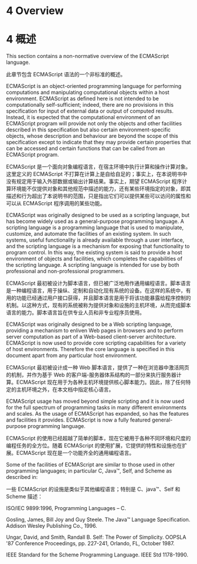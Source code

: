 # 4 Overview

# 4 概述

This section contains a non-normative overview of the ECMAScript language.

此章节包含 ECMAScript 语法的一个非标准的概述。

ECMAScript is an object-oriented programming language for performing computations and manipulating computational objects within a host environment. ECMAScript as defined here is not intended to be computationally self-sufficient; indeed, there are no provisions in this specification for input of external data or output of computed results. Instead, it is expected that the computational environment of an ECMAScript program will provide not only the objects and other facilities described in this specification but also certain environment-specific objects, whose description and behaviour are beyond the scope of this specification except to indicate that they may provide certain properties that can be accessed and certain functions that can be called from an ECMAScript program.

ECMAScript 是一个面向对象编程语言，在宿主环境中执行计算和操作计算对象。这里定义的 ECMAScript 不打算在计算上是自给自足的；事实上，在本说明书中没有规定用于输入外部数据或输出计算结果。事实上，期望 ECMAScript 程序计算环境能不仅提供对象和其他规范中描述的能力，还有某些环境指定的对象，即其描述和行为超出了本说明书的范围，只是指出它们可以提供某些可以访问的属性和可以从 ECMAScript 程序调用的某些功能。

ECMAScript was originally designed to be used as a scripting language, but has become widely used as a general-purpose programming language. A scripting language is a programming language that is used to manipulate, customize, and automate the facilities of an existing system. In such systems, useful functionality is already available through a user interface, and the scripting language is a mechanism for exposing that functionality to program control. In this way, the existing system is said to provide a host environment of objects and facilities, which completes the capabilities of the scripting language. A scripting language is intended for use by both professional and non-professional programmers.

ECMAScript 最初被设计为脚本语言，但已被广泛地用作通用编程语言。脚本语言是一种编程语言，用于操纵、定制和自动化现有系统的设备。在这样的系统中，有用的功能已经通过用户接口获得，并且脚本语言是用于将该功能暴露给程序控制的机制。以这种方式，现有的系统被称为提供对象和设施的主机环境，从而完成脚本语言的能力。脚本语言旨在供专业人员和非专业程序员使用。

ECMAScript was originally designed to be a Web scripting language, providing a mechanism to enliven Web pages in browsers and to perform server computation as part of a Web-based client-server architecture. ECMAScript is now used to provide core scripting capabilities for a variety of host environments. Therefore the core language is specified in this document apart from any particular host environment.

ECMAScript 最初被设计成一种 Web 脚本语言，提供了一种在浏览器中激活网页的机制，并作为基于 Web 的客户端-服务器体系结构的一部分来执行服务器计算。ECMAScript 现在用于为各种主机环境提供核心脚本能力。因此，除了任何特定的主机环境之外，在本文档中指定核心语言。

ECMAScript usage has moved beyond simple scripting and it is now used for the full spectrum of programming tasks in many different environments and scales. As the usage of ECMAScript has expanded, so has the features and facilities it provides. ECMAScript is now a fully featured general-purpose programming language.

ECMAScript 的使用已经超越了简单的脚本，现在它被用于各种不同环境和尺度的编程任务的全方位。随着 ECMAScript 的使用扩展，它提供的特性和设施也在扩展。ECMAScript 现在是一个功能齐全的通用编程语言。

Some of the facilities of ECMAScript are similar to those used in other programming languages; in particular C, Java™, Self, and Scheme as described in:

一些 ECMAScript 的设施是类似于其他编程语言；特别是 C、java™、Self 和 Scheme 描述：

ISO/IEC 9899:1996, Programming Languages – C.

Gosling, James, Bill Joy and Guy Steele. The Java™ Language Specification. Addison Wesley Publishing Co., 1996.

Ungar, David, and Smith, Randall B. Self: The Power of Simplicity. OOPSLA '87 Conference Proceedings, pp. 227-241, Orlando, FL, October 1987.

IEEE Standard for the Scheme Programming Language. IEEE Std 1178-1990.

